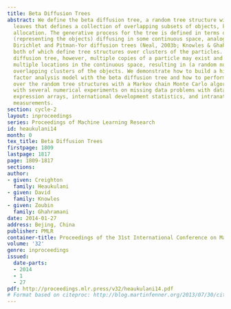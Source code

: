 ```yaml
---
title: Beta Diffusion Trees
abstract: We define the beta diffusion tree, a random tree structure with a set of
  leaves that defines a collection of overlapping subsets of objects, known as a feature
  allocation. The generative process for the tree is defined in terms of particles
  (representing the objects) diffusing in some continuous space, analogously to the
  Dirichlet and Pitman-Yor diffusion trees (Neal, 2003b; Knowles & Ghahramani, 2011),
  both of which define tree structures over clusters of the particles. With the beta
  diffusion tree, however, multiple copies of a particle may exist and diffuse to
  multiple locations in the continuous space, resulting in (a random number of) possibly
  overlapping clusters of the objects. We demonstrate how to build a hierarchically-clustered
  factor analysis model with the beta diffusion tree and how to perform inference
  over the random tree structures with a Markov chain Monte Carlo algorithm. We conclude
  with several numerical experiments on missing data problems with data sets of gene
  expression arrays, international development statistics, and intranational socioeconomic
  measurements.
section: cycle-2
layout: inproceedings
series: Proceedings of Machine Learning Research
id: heaukulani14
month: 0
tex_title: Beta Diffusion Trees
firstpage: 1809
lastpage: 1817
page: 1809-1817
sections: 
author:
- given: Creighton
  family: Heaukulani
- given: David
  family: Knowles
- given: Zoubin
  family: Ghahramani
date: 2014-01-27
address: Bejing, China
publisher: PMLR
container-title: Proceedings of the 31st International Conference on Machine Learning
volume: '32'
genre: inproceedings
issued:
  date-parts:
  - 2014
  - 1
  - 27
pdf: http://proceedings.mlr.press/v32/heaukulani14.pdf
# Format based on citeproc: http://blog.martinfenner.org/2013/07/30/citeproc-yaml-for-bibliographies/
---
```

